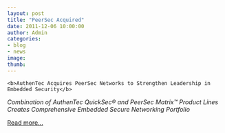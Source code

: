 ```yaml
---
layout: post
title: "PeerSec Acquired"
date: 2011-12-06 10:00:00
author: Admin
categories:
- blog
- news
image:
thumb:
---
```

	<b>AuthenTec Acquires PeerSec Networks to Strengthen Leadership in Embedded Security</b>
<p/>
<i>Combination of AuthenTec QuickSec&reg; and PeerSec Matrix&trade; Product Lines 
Creates Comprehensive Embedded Secure Networking Portfolio</i>
<p/>
<a href="http://www.authentec.com/News/ViewNews/tabid/473/ArticleId/444/AuthenTec-Acquires-PeerSec-Networks-to-Strengthen-Leadership-in-Embedded-Security.aspx">Read more...</a>
<br/>
